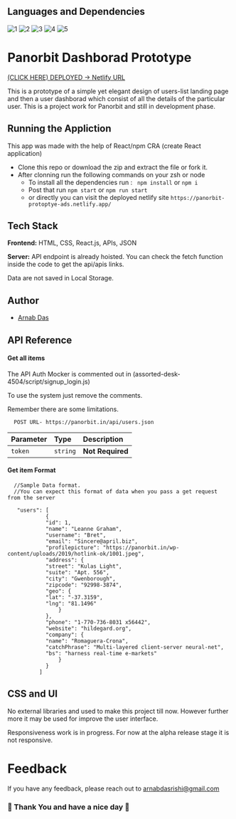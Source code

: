 ## Languages and Dependencies

![1](https://img.shields.io/badge/JavaScript-323330?style=for-the-badge&logo=javascript&logoColor=F7DF1E)
![2](https://img.shields.io/badge/CSS3-1572B6?style=for-the-badge&logo=css3&logoColor=white)
![3](https://img.shields.io/badge/HTML5-E34F26?style=for-the-badge&logo=html5&logoColor=white)
![4](https://img.shields.io/badge/React_Router-CA4245?style=for-the-badge&logo=react-router&logoColor=white)
![5](https://img.shields.io/badge/React-20232A?style=for-the-badge&logo=react&logoColor=61DAFB)


# Panorbit Dashborad Prototype
[(CLICK HERE) DEPLOYED -> Netlify URL ](https://panorbit-protoptye-ads.netlify.app/)

This is a prototype of a simple yet elegant design of users-list landing page and then a user dashborad which consist of all the details of the particular user. This is a project work for Panorbit and still in development phase.

## Running the Appliction

This app was made with the help of React/npm CRA (create React application)
- Clone this repo or download the zip and extract the file or fork it.
- After clonning run the following commands on your zsh or node
    - To install all the dependencies run : ` npm install` or `npm i`
    - Post that run `npm start` or `npm run start`
    - or directly you can visit the deployed netlify site `https://panorbit-protoptye-ads.netlify.app/`

## Tech Stack

**Frontend:** HTML, CSS, React.js, APIs, JSON

**Server:** API endpoint is already hoisted. You can check the fetch function inside the code to get the api/apis links.

Data are not saved in Local Storage.


## Author

- [Arnab Das](https://github.com/arnabdasrishi)


## API Reference

#### Get all items

The API Auth Mocker is commented out in (assorted-desk-4504/script/signup_login.js)

To use the system just remove the comments. 

Remember there are some limitations.

```http
  POST URL- https://panorbit.in/api/users.json
```

| Parameter | Type     | Description                |
| :-------- | :------- | :------------------------- |
| `token` | `string` | **Not Required** |

#### Get item Format

```http
  //Sample Data format.
  //You can expect this format of data when you pass a get request from the server
  
   "users": [
            {
            "id": 1,
            "name": "Leanne Graham",
            "username": "Bret",
            "email": "Sincere@april.biz",
            "profilepicture": "https://panorbit.in/wp-content/uploads/2019/hotlink-ok/1001.jpeg",
            "address": {
            "street": "Kulas Light",
            "suite": "Apt. 556",
            "city": "Gwenborough",
            "zipcode": "92998-3874",
            "geo": {
            "lat": "-37.3159",
            "lng": "81.1496"
                }
            },
            "phone": "1-770-736-8031 x56442",
            "website": "hildegard.org",
            "company": {
            "name": "Romaguera-Crona",
            "catchPhrase": "Multi-layered client-server neural-net",
            "bs": "harness real-time e-markets"
                }
            }
          ]
```

## CSS and UI

No external libraries and used to make this project till now. However further more it may be used for improve the user interface.

Responsiveness work is in progress. For now at the alpha release stage it is not responsive.

# Feedback

If you have any feedback, please reach out to arnabdasrishi@gmail.com

### 🙂 Thank You and have a nice day 🙏



